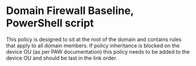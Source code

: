 # Domain Firewall Baseline, PowerShell script
This policy is designed to sit at the root of the domain and contains rules that apply to all domain members. If policy inheritance is 
blocked on the device OU (as per PAW documentation) this policy needs to be added to the device OU and should be last in the link order.
